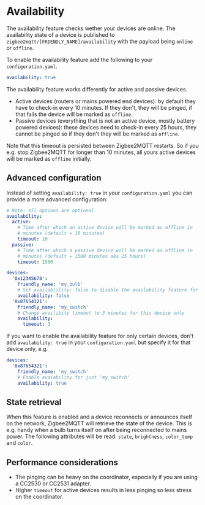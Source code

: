 ---
---
# Availability
The availability feature checks wether your devices are online. The availability state of a device is published to `zigbee2mqtt/[FRIENDLY_NAME]/availability` with the payload being `online` or `offline`.

To enable the availability feature add the following to your `configuration.yaml`.

```yaml
availability: true
```

The availability feature works differently for active and passive devices.
- Active devices (routers or mains powered end devices): by default they have to check-in every 10 minutes. If they don't, they will be pinged, if that fails the device will be marked as `offline`.
- Passive devices (everything that is not an active device, mostly battery powered devices): these devices need to check-in every 25 hours, they cannot be pinged so if they don't they will be marked as `offline`.

Note that this timeout is persisted between Zigbee2MQTT restarts. So if you e.g. stop Zigbee2MQTT for longer than 10 minutes, all yours active devices will be marked as `offline` initially.

## Advanced configuration
Instead of setting `availability: true` in your `configuration.yaml` you can provide a more advanced configuration:

```yaml
# Note: all options are optional
availability:
  active:
    # Time after which an active device will be marked as offline in
    # minutes (default = 10 minutes)
    timeout: 10
  passive:
    # Time after which a passive device will be marked as offline in
    # minutes (default = 1500 minutes aka 25 hours)
    timeout: 1500

devices:
  '0x12345678':
    friendly_name: 'my_bulb'
    # Set availablility: false to disable the availability feature for a specific device
    availability: false
  '0x87654321':
    friendly_name: 'my_switch'
    # Change availibity timeout to 3 minutes for this device only
    availability:
      timeout: 3
```

If you want to enable the availability feature for only certain devices, don't add `availability: true` in your `configuration.yaml` but specify it for that device only, e.g.

```yaml
devices:
  '0x87654321':
    friendly_name: 'my_switch'
    # Enable avaiability for just 'my_switch'
    availability: true
```

## State retrieval
When this feature is enabled and a device reconnects or announces itself on the network, Zigbee2MQTT will retrieve the state of the device. This is e.g. handy when a bulb turns itself on after being reconnected to mains power. The following attributes will be read: `state`, `brightness`, `color_temp` and `color`.

## Performance considerations
- The pinging can be heavy on the coordinator, especially if you are using a CC2530 or CC2531 adapter.
- Higher `timeout` for active devices results in less pinging so less stress on the coordinator.
